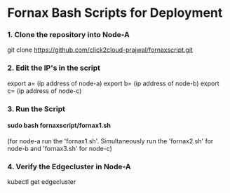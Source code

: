 # Fornax Bash Scripts for Deployment

### 1. Clone the repository into Node-A 
git clone https://github.com/click2cloud-prajwal/fornaxscript.git

### 2. Edit the IP's in the script
export a= (ip address of node-a)
export b= (ip address of node-b)
export c= (ip address of node-c)

### 3. Run the Script
#### sudo bash fornaxscript/fornax1.sh 
(for node-a run the 'fornax1.sh'. Simultaneously run the 'fornax2.sh' for node-b and 'fornax3.sh' for node-c)
  
### 4. Verify the Edgecluster in Node-A
kubectl get edgecluster

